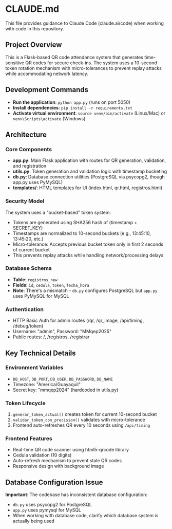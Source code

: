 # CLAUDE.md

This file provides guidance to Claude Code (claude.ai/code) when working with code in this repository.

## Project Overview

This is a Flask-based QR code attendance system that generates time-sensitive QR codes for secure check-ins. The system uses a 10-second token rotation mechanism with micro-tolerances to prevent replay attacks while accommodating network latency.

## Development Commands

- **Run the application**: `python app.py` (runs on port 5050)
- **Install dependencies**: `pip install -r requirements.txt`
- **Activate virtual environment**: `source venv/bin/activate` (Linux/Mac) or `venv\Scripts\activate` (Windows)

## Architecture

### Core Components

- **app.py**: Main Flask application with routes for QR generation, validation, and registration
- **utils.py**: Token generation and validation logic with timestamp bucketing
- **db.py**: Database connection utilities (PostgreSQL via psycopg2, though app.py uses PyMySQL)
- **templates/**: HTML templates for UI (index.html, qr.html, registros.html)

### Security Model

The system uses a "bucket-based" token system:
- Tokens are generated using SHA256 hash of (timestamp + SECRET_KEY)
- Timestamps are normalized to 10-second buckets (e.g., 13:45:10, 13:45:20, etc.)
- Micro-tolerance: Accepts previous bucket token only in first 2 seconds of current bucket
- This prevents replay attacks while handling network/processing delays

### Database Schema

- **Table**: `registros_new`
- **Fields**: `id`, `cedula`, `token`, `fecha_hora`
- **Note**: There's a mismatch - `db.py` configures PostgreSQL but `app.py` uses PyMySQL for MySQL

### Authentication

- HTTP Basic Auth for admin routes (/qr, /qr_image, /api/timing, /debug/token)
- Username: "admin", Password: "MMqep2025"
- Public routes: /, /registros, /registrar

## Key Technical Details

### Environment Variables
- `DB_HOST`, `DB_PORT`, `DB_USER`, `DB_PASSWORD`, `DB_NAME`
- Timezone: "America/Guayaquil"
- Secret key: "mmqep2024" (hardcoded in utils.py)

### Token Lifecycle
1. `generar_token_actual()` creates token for current 10-second bucket
2. `validar_token_con_precision()` validates with micro-tolerance
3. Frontend auto-refreshes QR every 10 seconds using `/api/timing`

### Frontend Features
- Real-time QR code scanner using html5-qrcode library
- Cedula validation (10 digits)
- Auto-refresh mechanism to prevent stale QR codes
- Responsive design with background image

## Database Configuration Issue

**Important**: The codebase has inconsistent database configuration:
- `db.py` uses psycopg2 for PostgreSQL
- `app.py` uses pymysql for MySQL
- When working with database code, clarify which database system is actually being used